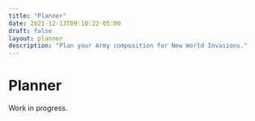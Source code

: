 ```yaml
---
title: "Planner"
date: 2021-12-13T09:10:22-05:00
draft: false
layout: planner
description: "Plan your Army composition for New World Invasions."
---
```


# Planner
Work in progress.